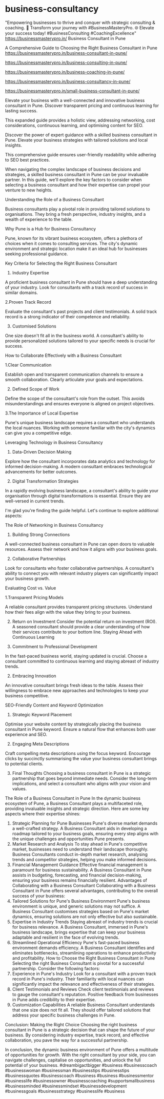 # business-consultancy
"Empowering businesses to thrive and conquer with strategic consulting &amp; coaching. 🚀 Transform your journey with #BusinessMasteryPro. 🌐 Elevate your success today! #BusinessConsulting #CoachingExcellence" https://businessmasterypro.in/
Business Consultant in Pune

A Comprehensive Guide to Choosing the Right Business Consultant in Pune
https://businessmasterypro.in/business-consultant-in-pune/

https://businessmasterypro.in/business-consulting-in-pune/

https://businessmasterypro.in/business-coaching-in-pune/

https://businessmasterypro.in/business-consultancy-in-pune/

https://businessmasterypro.in/small-business-consultant-in-pune/


Elevate your business with a well-connected and innovative business consultant in Pune. Discover transparent pricing and continuous learning for lasting success.

This expanded guide provides a holistic view, addressing networking, cost considerations, continuous learning, and optimising content for SEO.

Discover the power of expert guidance with a skilled business consultant in Pune. Elevate your business strategies with tailored solutions and local insights.

This comprehensive guide ensures user-friendly readability while adhering to SEO best practices.

When navigating the complex landscape of business decisions and strategies, a skilled business consultant in Pune can be your invaluable partner. In this guide, we'll explore the key factors to consider when selecting a business consultant and how their expertise can propel your venture to new heights.

Understanding the Role of a Business Consultant 

Business consultants play a pivotal role in providing tailored solutions to organisations. They bring a fresh perspective, industry insights, and a wealth of experience to the table.

Why Pune is a Hub for Business Consultancy 

Pune, known for its vibrant business ecosystem, offers a plethora of choices when it comes to consulting services. The city's dynamic environment and strategic location make it an ideal hub for businesses seeking professional guidance.

Key Criteria for Selecting the Right Business Consultant 

1. Industry Expertise 

A proficient business consultant in Pune should have a deep understanding of your industry. Look for consultants with a track record of success in similar domains.

2.Proven Track Record 

Evaluate the consultant's past projects and client testimonials. A solid track record is a strong indicator of their competence and reliability.

3. Customised Solutions 

One size doesn't fit all in the business world. A consultant's ability to provide personalized solutions tailored to your specific needs is crucial for success.

How to Collaborate Effectively with a Business Consultant 

1.Clear Communication 

Establish open and transparent communication channels to ensure a smooth collaboration. Clearly articulate your goals and expectations.

2. Defined Scope of Work 

Define the scope of the consultant's role from the outset. This avoids misunderstandings and ensures everyone is aligned on project objectives.


3.The Importance of Local Expertise 

Pune's unique business landscape requires a consultant who understands the local nuances. Working with someone familiar with the city's dynamics can give you a competitive edge.

Leveraging Technology in Business Consultancy 

1. Data-Driven Decision Making 

Explore how the consultant incorporates data analytics and technology for informed decision-making. A modern consultant embraces technological advancements for better outcomes.

2. Digital Transformation Strategies 

In a rapidly evolving business landscape, a consultant's ability to guide your organisation through digital transformations is essential. Ensure they are well-versed in current trends.

I'm glad you're finding the guide helpful. Let's continue to explore additional aspects:



The Role of Networking in Business Consultancy
 
1. Building Strong Connections 

A well-connected business consultant in Pune can open doors to valuable resources. Assess their network and how it aligns with your business goals.

2. Collaborative Partnerships 

Look for consultants who foster collaborative partnerships. A consultant's ability to connect you with relevant industry players can significantly impact your business growth.



Evaluating Cost vs. Value 

1.Transparent Pricing Models 

A reliable consultant provides transparent pricing structures. Understand how their fees align with the value they bring to your business.

2. Return on Investment 
Consider the potential return on investment (ROI). A seasoned consultant should provide a clear understanding of how their services contribute to your bottom line.
Staying Ahead with Continuous Learning 

1. Commitment to Professional Development 

In the fast-paced business world, staying updated is crucial. Choose a consultant committed to continuous learning and staying abreast of industry trends.

2. Embracing Innovation 

An innovative consultant brings fresh ideas to the table. Assess their willingness to embrace new approaches and technologies to keep your business competitive.

SEO-Friendly Content and Keyword Optimization 

1. Strategic Keyword Placement 

Optimise your website content by strategically placing the business consultant in Pune keyword. Ensure a natural flow that enhances both user experience and SEO.

2. Engaging Meta Descriptions

Craft compelling meta descriptions using the focus keyword. Encourage clicks by succinctly summarising the value your business consultant brings to potential clients.

3. Final Thoughts 
Choosing a business consultant in Pune is a strategic partnership that goes beyond immediate needs. Consider the long-term implications, and select a consultant who aligns with your vision and values.

The Role of a Business Consultant in Pune 
In the dynamic business ecosystem of Pune, a Business Consultant plays a multifaceted role, providing invaluable insights and strategic direction. Here are some key aspects where their expertise shines:
1. Strategic Planning for Pune Businesses 
Pune's diverse market demands a well-crafted strategy. A Business Consultant aids in developing a roadmap tailored to your business goals, ensuring every step aligns with the unique challenges and opportunities Pune presents.
2. Market Research and Analysis 
To stay ahead in Pune's competitive market, businesses need to understand their landscape thoroughly. Business Consultants conduct in-depth market research, analysing trends and competitor strategies, helping you make informed decisions.
3. Financial Management Guidance 
Effective financial management is paramount for business sustainability. A Business Consultant in Pune assists in budgeting, forecasting, and financial decision-making, ensuring your business remains financially resilient.
Advantages of Collaborating with a Business Consultant 
Collaborating with a Business Consultant in Pune offers several advantages, contributing to the overall success of your business:
1. Tailored Solutions for Pune's Business Environment 
Pune's business environment is unique, and generic solutions may not suffice. A Business Consultant customises strategies based on Pune's market dynamics, ensuring solutions are not only effective but also sustainable.
2. Expertise in Industry Trends 
Staying abreast of industry trends is crucial for business relevance. A Business Consultant, immersed in Pune's business landscape, brings expertise that can keep your business adaptable and resilient in the face of evolving trends.
3. Streamlined Operational Efficiency 
Pune's fast-paced business environment demands efficiency. A Business Consultant identifies and eliminates bottlenecks, streamlining operations to enhance productivity and profitability.
How to Choose the Right Business Consultant in Pune 
Selecting the right Business Consultant is pivotal for a successful partnership. Consider the following factors:
1. Experience in Pune's Industry 
Look for a consultant with a proven track record in Pune's industry. Their familiarity with local nuances can significantly impact the relevance and effectiveness of their strategies.
2. Client Testimonials and Reviews 
Check client testimonials and reviews to gauge the consultant's reputation. Positive feedback from businesses in Pune adds credibility to their expertise.
3. Customization Capabilities 
A reliable Business Consultant understands that one size does not fit all. They should offer tailored solutions that address your specific business challenges in Pune.

Conclusion: Making the Right Choice 
Choosing the right business consultant in Pune is a strategic decision that can shape the future of your business. By considering industry expertise, track record, and effective collaboration, you pave the way for a successful partnership.

In conclusion, the dynamic business environment of Pune offers a multitude of opportunities for growth. With the right consultant by your side, you can navigate challenges, capitalise on opportunities, and unlock the full potential of your business.
#dreambigactbigger
#business #businesscoach #businesswoman #businessman #businesstips #businesstips #businessquotes #businesscoach #business #business #businessmentor #businesslife #businessowner #businesscoaching #supportsmallbusiness #businessminded #businessmindset #businessdevelopment #businessgoals #businessstrategy #businesslife #business



